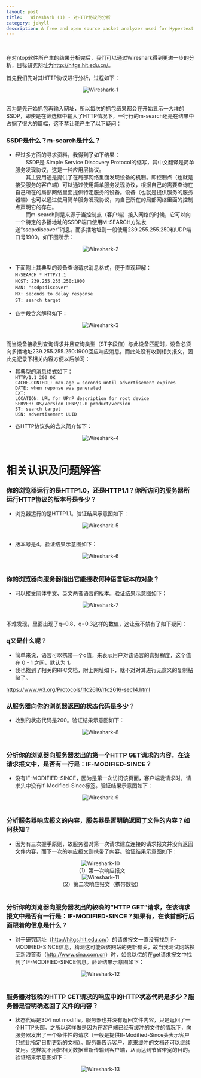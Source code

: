 ```yaml
---
layout: post
title:   Wireshark (1) - 对HTTP协议的分析
category: jekyll
description: A free and open source packet analyzer used for Hypertext Transfer Protocol analysis.
---
```


<br />

在对ntop软件所产生的结果分析完后，我们可以通过Wireshark得到更进一步的分析，目标研究网址为<a href="http://hitgs.hit.edu.cn/">http://hitgs.hit.edu.cn/</a>。

首先我们先对其HTTP协议进行分析，过程如下：

<div align='center'>
<img src="{{site.baseurl}}/assets/img/Wireshark/1.png" alt="Wireshark-1"/></div><br />

因为是先开始抓包再输入网址，所以每次的抓包结果都会在开始显示一大堆的SSDP，即使是在筛选框中输入了HTTP情况下，一行行的m-search还是在结果中占据了很大的篇幅，这不禁让我产生了以下疑问：

### SSDP是什么？m-search是什么？

- 经过多方面的寻求资料，我得到了如下结果：<br />
　　SSDP是 Simple Service Discovery Protocol的缩写，其中文翻译是简单服务发现协议，这是一种应用层协议。<br />
　　其主要用途是提供了在局部网络里面发现设备的机制。即控制点（也就是接受服务的客户端）可以通过使用简单服务发现协议，根据自己的需要查询在自己所在的局部网络里面提供特定服务的设备。设备（也就是提供服务的服务器端）也可以通过使用简单服务发现协议，向自己所在的局部网络里面的控制点声明它的存在。<br />
　　而m-search则是来源于当控制点（客户端）接入网络的时候，它可以向一个特定的多播地址的SSDP端口使用M-SEARCH方法发送“ssdp:discover”消息。而多播地址则一般使用239.255.255.250和UDP端口号1900。如下图所示：<br />

<div align='center'>
<img src="{{site.baseurl}}/assets/img/Wireshark/2.png" alt="Wireshark-2"/></div><br />

- 下面附上其典型的设备查询请求消息格式，便于直观理解：<br />
        `M-SEARCH * HTTP/1.1`<br />
        `HOST: 239.255.255.250:1900`  <br />
        `MAN: "ssdp:discover"`<br />
        `MX: seconds to delay response`<br />
        `ST: search target`<br /><br />
- 各字段含义解释如下：

<div align='center'>
<img src="{{site.baseurl}}/assets/img/Wireshark/3.png" alt="Wireshark-3"/></div><br />

而当设备接收到查询请求并且查询类型（ST字段值）与此设备匹配时，设备必须向多播地址239.255.255.250:1900回应响应消息。而此处没有收到相关报文，因此先记录下相关内容方便以后学习：<br />
- 其典型的消息格式如下：<br />
`HTTP/1.1 200 OK`<br />
`CACHE-CONTROL: max-age = seconds until advertisement expires`<br />
`DATE: when reponse was generated`<br />
`EXT:`<br />
`LOCATION: URL for UPnP description for root device`<br />
`SERVER: OS/Version UPNP/1.0 product/version`<br />
`ST: search target`<br />
`USN: advertisement UUID`<br />

- 各HTTP协议头的含义简介如下：

<div align='center'>
<img src="{{site.baseurl}}/assets/img/Wireshark/4.png" alt="Wireshark-4"/></div><br />

# 相关认识及问题解答

### 你的浏览器运行的是HTTP1.0，还是HTTP1.1？你所访问的服务器所运行HTTP协议的版本号是多少？

- 浏览器运行的是HTTP1.1。验证结果示意图如下：

<div align='center'>
<img src="{{site.baseurl}}/assets/img/Wireshark/5.png" alt="Wireshark-5"/></div><br />

- 版本号是4。验证结果示意图如下：

<div align='center'>
<img src="{{site.baseurl}}/assets/img/Wireshark/6.png" alt="Wireshark-6"/></div><br />

### 你的浏览器向服务器指出它能接收何种语言版本的对象？

- 可以接受简体中文、英文两者语言的版本。验证结果示意图如下：

<div align='center'>
<img src="{{site.baseurl}}/assets/img/Wireshark/7.png" alt="Wireshark-7"/></div><br />

不难发现，里面出现了q=0.8、q=0.3这样的数值，这让我不禁有了如下疑问：

### q又是什么呢？

- 简单来说，语言可以携带一个q值，来表示用户对该语言的喜好程度，这个值在 0 - 1 之间，默认为 1。
- 我也找到了相关的RFC文档，附上网址如下，就不对对其进行无意义的复制粘贴了。

<a href="https://www.w3.org/Protocols/rfc2616/rfc2616-sec14.html">https://www.w3.org/Protocols/rfc2616/rfc2616-sec14.html</a>

### 从服务器向你的浏览器返回的状态代码是多少？

- 收到的状态代码是200。验证结果示意图如下：

<div align='center'>
<img src="{{site.baseurl}}/assets/img/Wireshark/8.png" alt="Wireshark-8"/></div><br />

### 分析你的浏览器向服务器发出的第一个HTTP GET请求的内容，在该请求报文中，是否有一行是：IF-MODIFIED-SINCE？

- 没有IF-MODIFIED-SINCE，因为是第一次访问该页面，客户端发请求时，请求头中没有If-Modified-Since标签。验证结果示意图如下：

<div align='center'>
<img src="{{site.baseurl}}/assets/img/Wireshark/9.png" alt="Wireshark-9"/></div><br />

### 分析服务器响应报文的内容，服务器是否明确返回了文件的内容？如何获知？

- 因为有三次握手原则，故服务器对第一次请求建立连接的请求报文并没有返回文件内容，而下一次的响应报文则携带了内容。验证结果示意图如下：

<div align='center'>
<img src="{{site.baseurl}}/assets/img/Wireshark/10.png" alt="Wireshark-10"/></div>
<div align='center'>（1）第一次响应报文</div>

<div align='center'>
<img src="{{site.baseurl}}/assets/img/Wireshark/11.png" alt="Wireshark-11"/></div>
<div align='center'>（2）第二次响应报文（携带数据）</div><br />

### 分析你的浏览器向服务器发出的较晚的“HTTP GET”请求，在该请求报文中是否有一行是：IF-MODIFIED-SINCE？如果有，在该首部行后面跟着的信息是什么？

- 对于研究网址（<a href="http://hitgs.hit.edu.cn/">http://hitgs.hit.edu.cn/</a>）的请求报文一直没有找到IF-MODIFIED-SINCE信息，猜测这可能跟该网站的更新有关，故当我测试网站换至新浪首页（<a href="http://www.sina.com.cn">http://www.sina.com.cn</a>）时，如愿以偿的在get请求报文中找到了IF-MODIFIED-SINCE信息。验证结果示意图如下：

<div align='center'>
<img src="{{site.baseurl}}/assets/img/Wireshark/12.png" alt="Wireshark-12"/></div><br />

### 服务器对较晚的HTTP GET请求的响应中的HTTP状态代码是多少？服务器是否明确返回了文件的内容？

- 状态代码是304 not modifie。服务器也并没有返回文件内容，只是返回了一个HTTP头部。之所以这样做是因为在客户端已经有缓冲的文件的情况下，向服务器发出了一个条件性的请求（一般是提供If-Modified-Since头表示客户只想比指定日期更新的文档）。服务器告诉客户，原来缓冲的文档还可以继续使用。这样就不用把相关数据重新传输到客户端，从而达到节省带宽的目的。验证结果示意图如下：

<div align='center'>
<img src="{{site.baseurl}}/assets/img/Wireshark/13.png" alt="Wireshark-13"/></div><br />
























